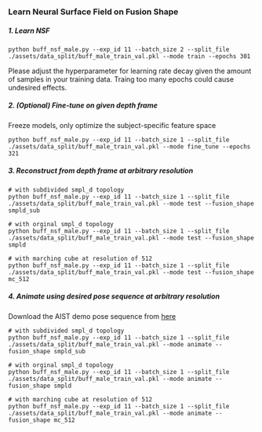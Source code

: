 ### Learn Neural Surface Field on Fusion Shape

##### 1. Learn NSF
```
python buff_nsf_male.py --exp_id 11 --batch_size 2 --split_file ./assets/data_split/buff_male_train_val.pkl --mode train --epochs 301
```
Please adjust the hyperparameter for learning rate decay given the amount of samples in your training data. Traing too many epochs could cause undesired effects.

##### 2. (Optional) Fine-tune on given depth frame
Freeze models, only optimize the subject-specific feature space
```
python buff_nsf_male.py --exp_id 11 --batch_size 1 --split_file ./assets/data_split/buff_male_train_val.pkl --mode fine_tune --epochs 321
```

##### 3. Reconstruct from depth frame at arbitrary resolution
```
# with subdivided smpl_d topology
python buff_nsf_male.py --exp_id 11 --batch_size 1 --split_file ./assets/data_split/buff_male_train_val.pkl --mode test --fusion_shape smpld_sub

# with orginal smpl_d topology
python buff_nsf_male.py --exp_id 11 --batch_size 1 --split_file ./assets/data_split/buff_male_train_val.pkl --mode test --fusion_shape smpld

# with marching cube at resolution of 512
python buff_nsf_male.py --exp_id 11 --batch_size 1 --split_file ./assets/data_split/buff_male_train_val.pkl --mode test --fusion_shape mc_512
```

##### 4. Animate using desired pose sequence at arbitrary resolution
Download the AIST demo pose sequence from [here](https://github.com/xuchen-ethz/fast-snarf/blob/master/download_data.sh)
```
# with subdivided smpl_d topology
python buff_nsf_male.py --exp_id 11 --batch_size 1 --split_file ./assets/data_split/buff_male_train_val.pkl --mode animate --fusion_shape smpld_sub

# with orginal smpl_d topology
python buff_nsf_male.py --exp_id 11 --batch_size 1 --split_file ./assets/data_split/buff_male_train_val.pkl --mode animate --fusion_shape smpld

# with marching cube at resolution of 512
python buff_nsf_male.py --exp_id 11 --batch_size 1 --split_file ./assets/data_split/buff_male_train_val.pkl --mode animate --fusion_shape mc_512
```

